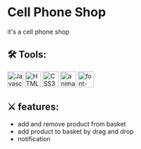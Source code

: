 # Cell Phone Shop
it's a cell phone shop
    
## 🛠 Tools:

  <img src="https://raw.githubusercontent.com/danielcranney/readme-generator/main/public/icons/skills/javascript-colored.svg" width="36" height="36" alt="Javascript" /> <img src="https://raw.githubusercontent.com/danielcranney/readme-generator/main/public/icons/skills/html5-colored.svg" width="36" height="36" alt="HTML5" />
      <img src="https://raw.githubusercontent.com/danielcranney/readme-generator/main/public/icons/skills/css3-colored.svg" width="36" height="36" alt="CSS3" />
        <img src="https://repository-images.githubusercontent.com/2561582/2b93f700-a724-11ea-89af-e780fd85245b" width="36" height="36" alt="animate.css" />
          <img src="https://alternative.me/media/256/font-awesome-icon-tpqrfy6a6ol79puu-c.png" width="36" height="36" alt="font-awesome" /> 
      
## ⚔ features:

  * add and remove product from basket
  * add product to basket by drag and drop
  * notification


